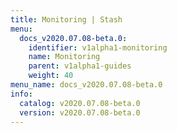 ```yaml
---
title: Monitoring | Stash
menu:
  docs_v2020.07.08-beta.0:
    identifier: v1alpha1-monitoring
    name: Monitoring
    parent: v1alpha1-guides
    weight: 40
menu_name: docs_v2020.07.08-beta.0
info:
  catalog: v2020.07.08-beta.0
  version: v2020.07.08-beta.0
---
```


